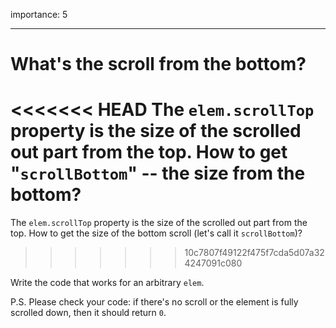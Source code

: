 importance: 5

---

# What's the scroll from the bottom?

<<<<<<< HEAD
The `elem.scrollTop` property is the size of the scrolled out part from the top. How to get "`scrollBottom`" -- the size from the bottom?
=======
The `elem.scrollTop` property is the size of the scrolled out part from the top. How to get the size of the bottom scroll (let's call it `scrollBottom`)?
>>>>>>> 10c7807f49122f475f7cda5d07a324247091c080

Write the code that works for an arbitrary `elem`.

P.S. Please check your code: if there's no scroll or the element is fully scrolled down, then it should return `0`.
